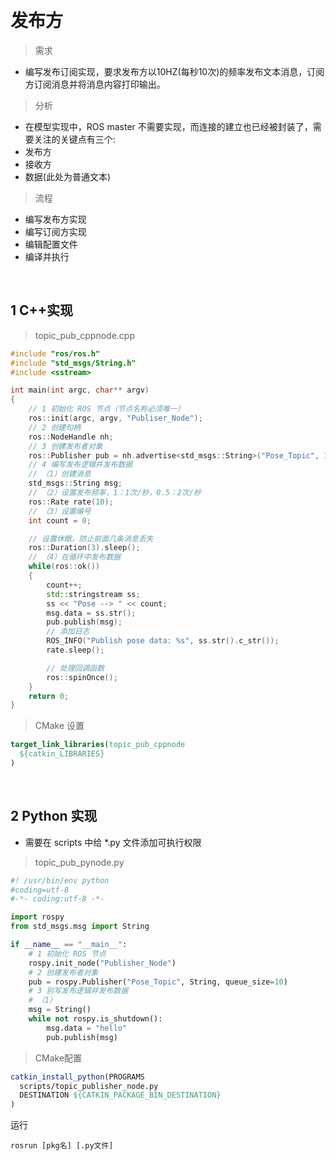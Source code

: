 &emsp;
# 发布方

>需求
- 编写发布订阅实现，要求发布方以10HZ(每秒10次)的频率发布文本消息，订阅方订阅消息并将消息内容打印输出。
>分析
- 在模型实现中，ROS master 不需要实现，而连接的建立也已经被封装了，需要关注的关键点有三个:
- 发布方
- 接收方
- 数据(此处为普通文本)
>流程
- 编写发布方实现
- 编写订阅方实现
- 编辑配置文件
- 编译并执行

&emsp;
## 1 C++实现
>topic_pub_cppnode.cpp
```c++
#include "ros/ros.h"
#include "std_msgs/String.h"
#include <sstream>

int main(int argc, char** argv)
{
    // 1 初始化 ROS 节点（节点名称必须唯一）
    ros::init(argc, argv, "Publiser_Node");
    // 2 创建句柄
    ros::NodeHandle nh;
    // 3 创建发布者对象
    ros::Publisher pub = nh.advertise<std_msgs::String>("Pose_Topic", 10);
    // 4 编写发布逻辑并发布数据
    // （1）创建消息
    std_msgs::String msg;
    // （2）设置发布频率，1：1次/秒，0.5：2次/秒
    ros::Rate rate(10);
    // （3）设置编号
    int count = 0;

    // 设置休眠，防止前面几条消息丢失
    ros::Duration(3).sleep();
    // （4）在循环中发布数据
    while(ros::ok())
    {
        count++;
        std::stringstream ss;
        ss << "Pose --> " << count; 
        msg.data = ss.str();
        pub.publish(msg);
        // 添加日志
        ROS_INFO("Publish pose data: %s", ss.str().c_str());
        rate.sleep();

        // 处理回调函数
        ros::spinOnce();
    }
    return 0;
}
```

>CMake 设置
```cmake
target_link_libraries(topic_pub_cppnode
  ${catkin_LIBRARIES}
)
```


&emsp;
## 2 Python 实现
- 需要在 scripts 中给 *.py 文件添加可执行权限

>topic_pub_pynode.py
```py
#! /usr/bin/env python
#coding=utf-8
#-*- coding:utf-8 -*-

import rospy
from std_msgs.msg import String

if __name__ == "__main__":
    # 1 初始化 ROS 节点
    rospy.init_node("Publisher_Node")
    # 2 创建发布者对象
    pub = rospy.Publisher("Pose_Topic", String, queue_size=10)
    # 3 别写发布逻辑并发布数据
    # （1）
    msg = String()
    while not rospy.is_shutdown():
        msg.data = "hello"
        pub.publish(msg)
```

>CMake配置
```cmake
catkin_install_python(PROGRAMS
  scripts/topic_publisher_node.py
  DESTINATION ${CATKIN_PACKAGE_BIN_DESTINATION}
)
```

运行
```shell
rosrun [pkg名] [.py文件]
```